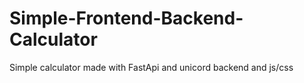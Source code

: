 # Simple-Frontend-Backend-Calculator
Simple calculator made with FastApi and unicord backend and js/css
